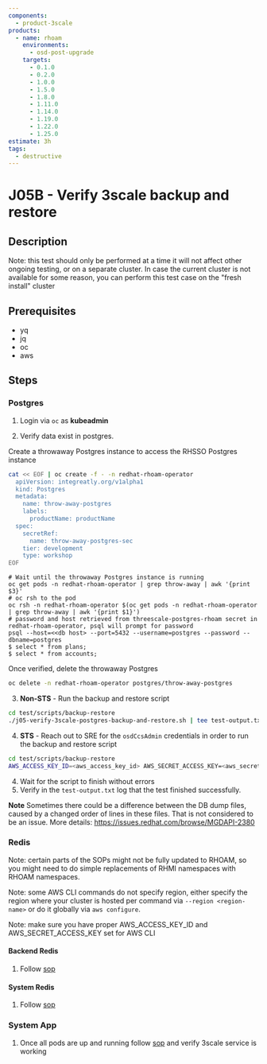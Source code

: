 ```yaml
---
components:
  - product-3scale
products:
  - name: rhoam
    environments:
      - osd-post-upgrade
    targets:
      - 0.1.0
      - 0.2.0
      - 1.0.0
      - 1.5.0
      - 1.8.0
      - 1.11.0
      - 1.14.0
      - 1.19.0
      - 1.22.0
      - 1.25.0
estimate: 3h
tags:
  - destructive
---
```


# J05B - Verify 3scale backup and restore

## Description

Note: this test should only be performed at a time it will not affect other ongoing testing, or on a separate cluster.
In case the current cluster is not available for some reason, you can perform this test case on the "fresh install" cluster

## Prerequisites

- yq
- jq
- oc
- aws

## Steps

### Postgres

1. Login via `oc` as **kubeadmin**

2. Verify data exist in postgres.

Create a throwaway Postgres instance to access the RHSSO Postgres instance

```sh
cat << EOF | oc create -f - -n redhat-rhoam-operator
  apiVersion: integreatly.org/v1alpha1
  kind: Postgres
  metadata:
    name: throw-away-postgres
    labels:
      productName: productName
  spec:
    secretRef:
      name: throw-away-postgres-sec
    tier: development
    type: workshop
EOF
```

```
# Wait until the throwaway Postgres instance is running
oc get pods -n redhat-rhoam-operator | grep throw-away | awk '{print $3}'
# oc rsh to the pod
oc rsh -n redhat-rhoam-operator $(oc get pods -n redhat-rhoam-operator | grep throw-away | awk '{print $1}')
# password and host retrieved from threescale-postgres-rhoam secret in redhat-rhoam-operator, psql will prompt for password
psql --host=<<db host> --port=5432 --username=postgres --password --dbname=postgres
$ select * from plans;
$ select * from accounts;
```

Once verified, delete the throwaway Postgres

```sh
oc delete -n redhat-rhoam-operator postgres/throw-away-postgres
```

3. **Non-STS** - Run the backup and restore script

```sh
cd test/scripts/backup-restore
./j05-verify-3scale-postgres-backup-and-restore.sh | tee test-output.txt
```

4. **STS** - Reach out to SRE for the `osdCcsAdmin` credentials in order to run the backup and restore script

```sh
cd test/scripts/backup-restore
AWS_ACCESS_KEY_ID=<aws_access_key_id> AWS_SECRET_ACCESS_KEY=<aws_secret_access_key> NS_PREFIX=redhat-rhoam ./j05-verify-3scale-postgres-backup-and-restore.sh | tee test-output.txt
```

4. Wait for the script to finish without errors
5. Verify in the `test-output.txt` log that the test finished successfully.

**Note**
Sometimes there could be a difference between the DB dump files, caused by a changed order of lines in these files. That is not considered to be an issue. More details: https://issues.redhat.com/browse/MGDAPI-2380

### Redis

Note: certain parts of the SOPs might not be fully updated to RHOAM, so you might need to do simple replacements of RHMI namespaces with RHOAM namespaces.

Note: some AWS CLI commands do not specify region, either specify the region where your cluster is hosted per command via `--region <region-name>` or do it globally via `aws configure`.

Note: make sure you have proper AWS_ACCESS_KEY_ID and AWS_SECRET_ACCESS_KEY set for AWS CLI

#### Backend Redis

1. Follow [sop](https://github.com/RHCloudServices/integreatly-help/blob/master/sops/2.x/backup_restore/3scale_backup.md#backend-redis)

#### System Redis

1. Follow [sop](https://github.com/RHCloudServices/integreatly-help/blob/master/sops/2.x/backup_restore/3scale_backup.md#system-redis)

### System App

1. Once all pods are up and running follow [sop](https://github.com/RHCloudServices/integreatly-help/blob/master/sops/2.x/backup_restore/3scale_backup.md#system-app) and verify 3scale service is working

